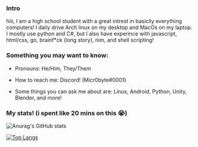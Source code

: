 ### Intro
hiii, I am a high school student with a great intrest in basiclly everything computers! I daily drive Arch linux on my desktop and MacOs on my laptop. I mostly use python and C#, but I also have experince with javascript, html/css, go, brainf\*ck (long story), nim, and shell scripting!

### Something you may want to know:
- Pronouns: He/Him, They/Them

- How to reach me: Discord! (Micr0byte#0001)

- Some things you can ask me about are: Linux, Android, Python, Unity, Blender, and more!

### My stats! (i spent like 20 mins on this 😭)

![Anurag's GitHub stats](https://github-readme-stats.vercel.app/api?username=MiraslauKavaliou&show_icons=true&title_color=69a6f8&bg_color=0e1116&border_color=31363c&text_color=cad1d8&icon_color=6f7680&border_radius=5)

[![Top Langs](https://github-readme-stats.vercel.app/api/top-langs/?username=MiraslauKavaliou&layout=compact&title_color=69a6f8&bg_color=0e1116&border_color=31363c&text_color=cad1d8&icon_color=6f7680&border_radius=5)](https://github.com/anuraghazra/github-readme-stats)
